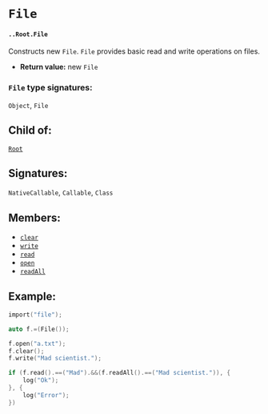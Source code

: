 # `File`

#### `..Root.File`

Constructs new `File`. `File` provides basic read and write operations on files.

* **Return value:** new `File`

### `File` type signatures:

`Object`, `File`

## Child of:

[`Root`](docs..Root.md)

## Signatures:

`NativeCallable`, `Callable`, `Class`

## Members:

- [`clear`](docs..Root.File.clear.md)
- [`write`](docs..Root.File.write.md)
- [`read`](docs..Root.File.read.md)
- [`open`](docs..Root.File.open.md)
- [`readAll`](docs..Root.File.readAll.md)

## Example:

```c
import("file");

auto f.=(File());

f.open("a.txt");
f.clear();
f.write("Mad scientist.");

if (f.read().==("Mad").&&(f.readAll().==("Mad scientist.")), {
    log("Ok");
}, {
    log("Error");
})
```
